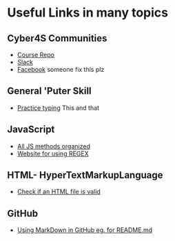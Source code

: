 <!-- 
TODO: distribute in appropriate places and delete this file.
contacts->readme
links->...we'll get it eventually
 -->

# Useful Links  in many topics

## Cyber4S Communities
* [Course Repo](https://github.com/suvelocity/f4s-course)
* [Slack](https://app.slack.com/client/T017XTMBHAS/C018AR5SNLU)
* [Facebook]() someone fix this plz


## General 'Puter Skill
* [Practice typing](https://www.keybr.com/)
This and that

## JavaScript
* [All JS methods organized](https://overapi.com/javascript)
* [Website for using REGEX](https://www.rexegg.com/regex-quickstart.html)

## HTML- HyperTextMarkupLanguage
* [Check if an HTML file is valid](https://validator.w3.org/#validate_by_input)

## GitHub
* [Using MarkDown in GitHub eg. for README.md ](https://guides.github.com/features/mastering-markdown/)